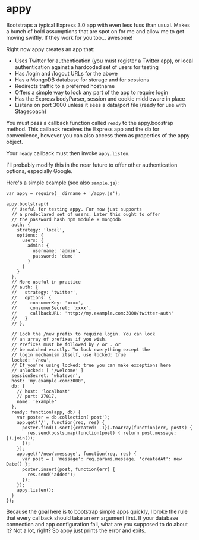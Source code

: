 appy
====

Bootstraps a typical Express 3.0 app with even less fuss than usual. Makes a bunch of bold assumptions that are spot on for me and allow me to get moving swiftly. If they work for you too... awesome!

Right now appy creates an app that:

* Uses Twitter for authentication (you must register a Twitter app), or local authentication against a hardcoded set of users for testing
* Has /login and /logout URLs for the above
* Has a MongoDB database for storage and for sessions
* Redirects traffic to a preferred hostname
* Offers a simple way to lock any part of the app to require login
* Has the Express bodyParser, session and cookie middleware in place
* Listens on port 3000 unless it sees a data/port file (ready for use with Stagecoach)

You must pass a callback function called `ready` to the appy.boostrap method. This callback receives the Express app and the db for convenience, however you can also access them as properties of the appy object.

Your `ready` callback must then invoke `appy.listen`.

I'll probably modify this in the near future to offer other authentication options, especially Google.

Here's a simple example (see also `sample.js`):

    var appy = require(__dirname + '/appy.js');

    appy.bootstrap({
      // Useful for testing appy. For now just supports
      // a predeclared set of users. Later this ought to offer
      // the password hash npm module + mongodb
      auth: {
        strategy: 'local',
        options: {
          users: {
            admin: {
              username: 'admin',
              password: 'demo'
            }
          }
        }
      },
      // More useful in practice
      // auth: {
      //   strategy: 'twitter',
      //   options: {
      //     consumerKey: 'xxxx',
      //     consumerSecret: 'xxxx',
      //     callbackURL: 'http://my.example.com:3000/twitter-auth'
      //   }
      // },

      // Lock the /new prefix to require login. You can lock
      // an array of prefixes if you wish.
      // Prefixes must be followed by / or . or
      // be matched exactly. To lock everything except the
      // login mechanism itself, use locked: true
      locked: '/new',
      // If you're using locked: true you can make exceptions here
      // unlocked: [ '/welcome' ]
      sessionSecret: 'whatever',
      host: 'my.example.com:3000',
      db: {
        // host: 'localhost'
        // port: 27017,
        name: 'example'
      },
      ready: function(app, db) {
        var poster = db.collection('post');
        app.get('/', function(req, res) {
          poster.find().sort({created: -1}).toArray(function(err, posts) {
            res.send(posts.map(function(post) { return post.message; }).join());
          });
        });
        app.get('/new/:message', function(req, res) {
          var post = { 'message': req.params.message, 'createdAt': new Date() };
          poster.insert(post, function(err) {
            res.send('added');
          });
        });
        appy.listen();
      }
    });



Because the goal here is to bootstrap simple apps quickly, I broke the rule that every callback should take an `err` argument first. If your database connection and app configuration fail, what are you supposed to do about it? Not a lot, right? So appy just prints the error and exits.
